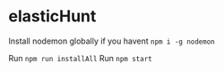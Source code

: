 # elasticHunt

Install nodemon globally if you havent
`npm i -g nodemon`

Run `npm run installAll`
Run `npm start`
